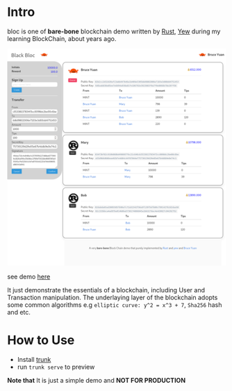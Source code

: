 # Intro

bloc is one of **bare-bone** blockchain demo written by [Rust](https://rust-lang.org), [Yew](https://yew.rs) during my learning BlockChain, about years ago.

![screen shot](./Black-Bloc.png)

see demo [here](https://homelyguy.github.io/bloc)

It just demonstrate the essentials of a blockchain, including User and Transaction manipulation. 
The underlaying layer of the blockchain adopts some common algorithms e.g `elliptic curve: y^2 = x^3 + 7`,  `Sha256` hash and etc.

# How to Use 

- Install [trunk](https://trunkrs.dev)
- run `trunk serve` to preview

**Note that** It is just a simple demo and **NOT FOR PRODUCTION**

